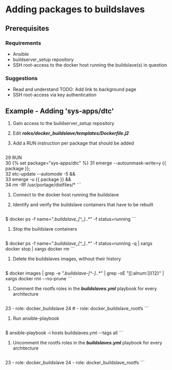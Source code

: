 # Adding packages to buildslaves

## Prerequisites

### Requirements
* Ansible
* buildserver\_setup repository
* SSH root-access to the docker host running the buildslave(s) in question

### Suggestions
* Read and understand TODO: Add link to background page
* SSH root-access via key authentication

## Example - Adding 'sys-apps/dtc'
1.  Gain access to the buildserver\_setup repository

1.  Edit ***roles/docker_buildslave/templates/Dockerfile.j2***

1.  Add a RUN instruction per package that should be added

    ```
29 RUN \
30   {% set package="sys-apps/dtc" %}
31   emerge --autounmask-write=y {{ package }}; \
32   etc-update --automode -5 && \
33   emerge -u {{ package }} && \
34   rm -Rf /usr/portage/distfiles/*
    ```

1. Connect to the docker host running the buildslave

1. Identify and verify the buildslave containers that have to be rebuilt

    ```
$ docker ps -f name=".*buildslave_[^_]*\..*" -f status=running
    ```

1.  Stop the buildslave containers

    ```
$ docker ps -f name=".*buildslave_[^_]*\..*" -f status=running -q | xargs docker stop | xargs docker rm
    ```

1.  Delete the buildslaves images, without their history

    ```
$ docker images | grep -e ".*buildslave-[^-]*\..*" | grep -oE "[[:alnum:]]{12}" | xargs docker rmi --no-prune
    ```

1. Comment the rootfs roles in the ***buildslaves.yml*** playbook for every architecture

    ```
23   - role: docker_buildslave
24 #  - role: docker_buildslave_rootfs
    ```

1.  Run ansible-playbook

    ```
$ ansible-playbook -i hosts buildslaves.yml --tags all
    ```

1.  Uncomment the rootfs roles in the ***buildslaves.yml*** playbook for every architecture

    ```
23   - role: docker_buildslave
24   - role: docker_buildslave_rootfs
    ```
